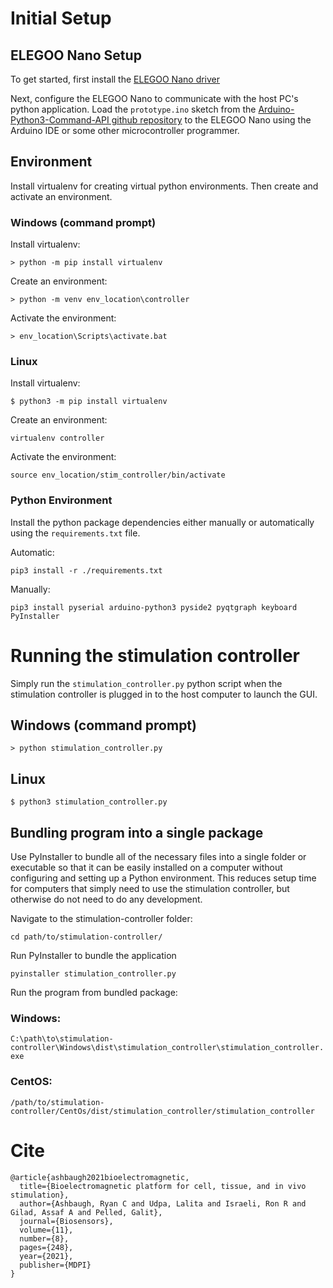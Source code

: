 # Initial Setup

## ELEGOO Nano Setup

To get started, first install the [ELEGOO Nano driver](http://69.195.111.207/tutorial-download/?t=Nano3.0+)

Next, configure the ELEGOO Nano to communicate with the host PC's python application. Load the `prototype.ino` sketch from the [Arduino-Python3-Command-API github repository](https://github.com/mkals/Arduino-Python3-Command-API) to the ELEGOO Nano using the Arduino IDE or some other microcontroller programmer.

## Environment

Install virtualenv for creating virtual python environments. Then create and activate an environment.

### Windows (command prompt)

Install virtualenv:

`> python -m pip install virtualenv`

Create an environment: 

`> python -m venv env_location\controller`

Activate the environment:

`> env_location\Scripts\activate.bat`

### Linux

Install virtualenv:

`$ python3 -m pip install virtualenv`

Create an environment: 

`virtualenv controller`

Activate the environment:

`source env_location/stim_controller/bin/activate`

### Python Environment

Install the python package dependencies either manually or automatically using the `requirements.txt` file.

Automatic:

`pip3 install -r ./requirements.txt`

Manually:

`pip3 install pyserial arduino-python3 pyside2 pyqtgraph keyboard PyInstaller`

# Running the stimulation controller

Simply run the `stimulation_controller.py` python script when the stimulation controller is plugged in to the host computer to launch the GUI.

## Windows (command prompt)

`> python stimulation_controller.py`

## Linux

`$ python3 stimulation_controller.py`

## Bundling program into a single package

Use PyInstaller to bundle all of the necessary files into a single folder or executable so that it can be easily installed on a computer without configuring and setting up a Python environment. This reduces setup time for computers that simply need to use the stimulation controller, but otherwise do not need to do any development.

Navigate to the stimulation-controller folder:

`cd path/to/stimulation-controller/`

Run PyInstaller to bundle the application

`pyinstaller stimulation_controller.py`

Run the program from bundled package:

### Windows:

`C:\path\to\stimulation-controller\Windows\dist\stimulation_controller\stimulation_controller.exe`

### CentOS:

`/path/to/stimulation-controller/CentOs/dist/stimulation_controller/stimulation_controller`

# Cite
```
@article{ashbaugh2021bioelectromagnetic,
  title={Bioelectromagnetic platform for cell, tissue, and in vivo stimulation},
  author={Ashbaugh, Ryan C and Udpa, Lalita and Israeli, Ron R and Gilad, Assaf A and Pelled, Galit},
  journal={Biosensors},
  volume={11},
  number={8},
  pages={248},
  year={2021},
  publisher={MDPI}
}
```